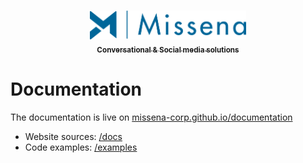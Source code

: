 <p align="center">
  <a href="https://missena-corp.github.io/documentation/">
  <br />
  <img src="https://raw.githubusercontent.com/missena-corp/documentation/08c2b8f140c986744095eab27700f271642c4347/docs/static/img/logo.png" alt="Missena" width="250"/>
  <br />
    <sub><strong>Conversational & Social media solutions</strong></sub>
  </a>
</p>

# Documentation

The documentation is live on [missena-corp.github.io/documentation](https://missena-corp.github.io/documentation/)

- Website sources: [/docs](/docs)
- Code examples: [/examples](/examples)

